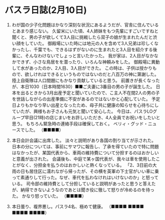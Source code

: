 # バスラ日誌(2月10日)

1. わが国の少子化問題はかなり深刻な状況にあるようだが、官舎に住んでいるとあまり感じない。
   久留米にいた頃、4人姉妹をもつ先輩にすごいですねと聞くと、男の子が欲しくて3人目に挑戦したら双子の娘が生まれたんだと渋い顔をしていた。
   御殿場にいた時には地元の人を含めて3人兄弟は珍しくなかったし、千葉でも、できるはずがないのに生まれたと3人目を紹介する後輩に、そんなわけないでしょっと言いたかった。
   我が家は、2人目がなかなかできず、小さな鳥居をを潜ったり、いろんな神頼みをした。
   御殿場に異動して水があったのか、2人目、3人目ができた。
   この時は、子供は授かりもので、欲しけれはできるというものではないのだと八百万の神に第謝した。
   陸上自衛隊は人口間題にもかなり貢献していると思う。
   前置きが長くなったが、本日1030（日本時間1630）■■ご夫妻に3番目の男の子が誕生した。
   日本を出るときから3月出産予定と聞いていたので、こ主人不在間2人の男の子を世話しながらの出産準備に不安があるのではないかと心配していた。
   予定日よりもかなり早い出産となったため、母子共に健康の知らせを心待ちにしていたが、興様もお子さんも元気と聞いて安心した。
    今日は、パスラLOグループ早目(21時)の店じまいをお許しいただき、4人全員でお祝いをしたいと思う。
    もちろん緊急時の連絡手段は確保しておく。
    ベリィ・グッド・ニュースでした。
   （■■■■）

2. 本日会計会議に出席した。
   淡々と説明があり各国の割り当てが示された。
   日本の分については、事前にサマワに報告し、了承を得ていたので特に問題はなかったが、某国代表から、車両の維持費について分担するのはおかしいと意義が出された。
   会議後も、中庭で某ヶ国代表が、我々は車を使用したことがなく、分担金を払うのはおかしいと熱くなっている。
   「2、3日前の大雨の日も居住区に濡れながら帰ったが、その横を英軍の下士官がいい車に乗って素通りして行った。なぜ、車代を払わなけれはいけないのか」と怒っている。
   司令部の維持費として分担していると説明があったと思うと答えたが、納得できないようなのであとは聞き役に徹して怒りが冷めるのを待った。
   かなり怒っていた。
   （■■■■）

3. 本日曇り、複界悪し。パスラ4名、極めて健康。
   （■■■■ ■■■■ ■■■■ ■■■■）

